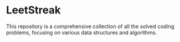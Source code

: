 # LeetStreak
This repository is a comprehensive collection of all the solved coding problems, focusing on various data structures and algorithms. 
